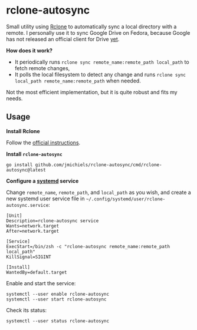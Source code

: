 # rclone-autosync

Small utility using [Rclone](https://rclone.org/) to automatically sync a local directory with a remote. I personally
use it to sync Google Drive on Fedora, because Google has not released an official client for Drive
[yet](https://abevoelker.github.io/how-long-since-google-said-a-google-drive-linux-client-is-coming/).

**How does it work?**

- It periodically runs `rclone sync remote_name:remote_path local_path` to fetch remote changes,
- It polls the local filesystem to detect any change and runs `rclone sync local_path remote_name:remote_path` when
  needed.

Not the most efficient implementation, but it is quite robust and fits my needs.

## Usage

**Install Rclone**

Follow the [official instructions](https://rclone.org/install).

**Install `rclone-autosync`**

```
go install github.com/jmichiels/rclone-autosync/cmd/rclone-autosync@latest
```

**Configure a [systemd](https://www.freedesktop.org/wiki/Software/systemd/) service**

Change `remote_name`, `remote_path`, and `local_path` as you wish, and create a new systemd user service file in
`~/.config/systemd/user/rclone-autosync.service`:

```
[Unit]
Description=rclone-autosync service
Wants=network.target
After=network.target

[Service]
ExecStart=/bin/zsh -c "rclone-autosync remote_name:remote_path local_path"
KillSignal=SIGINT

[Install]
WantedBy=default.target
```

Enable and start the service:

```
systemctl --user enable rclone-autosync
systemctl --user start rclone-autosync
```

Check its status:

```
systemctl --user status rclone-autosync
```
